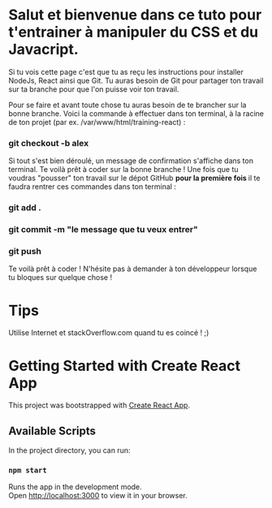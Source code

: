 
# Salut et bienvenue dans ce tuto pour t'entrainer à manipuler du CSS et du Javacript.

Si tu vois cette page c'est que tu as reçu les instructions pour installer NodeJs, React ainsi que Git. Tu auras besoin de Git pour partager ton travail sur ta branche pour que l'on puisse voir ton travail.

Pour se faire et avant toute chose tu auras besoin de te brancher sur la bonne branche. Voici la commande à effectuer dans ton terminal, à la racine de ton projet (par ex. /var/www/html/training-react) : 

### git checkout -b alex

Si tout s'est bien déroulé, un message de confirmation s'affiche dans ton terminal. Te voilà prêt à coder sur la bonne branche ! Une fois que tu voudras "pousser" ton travail sur le dépot GitHub <b>pour la première fois </b>il te faudra rentrer ces commandes dans ton terminal : 


### git add .
### git commit -m "le message que tu veux entrer"
### git push


Te voilà prêt à coder ! N'hésite pas à demander à ton développeur lorsque tu bloques sur quelque chose !

# Tips

Utilise Internet et stackOverflow.com quand tu es coincé ! ;)



# Getting Started with Create React App

This project was bootstrapped with [Create React App](https://github.com/facebook/create-react-app).

## Available Scripts

In the project directory, you can run:

### `npm start`

Runs the app in the development mode.\
Open [http://localhost:3000](http://localhost:3000) to view it in your browser.